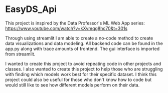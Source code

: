 # EasyDS_Api
This project is inspired by the Data Professor's ML Web App series: https://www.youtube.com/watch?v=kXvmqg8hc70&t=301s

Through using streamlit I am able to create a no-code method to create data visualizations and data modeling. All backend code can be found in the app.py along with trace amounts of frontend. The gui interface is imported from streamlit. 

I wanted to create this project to avoid repeating code in other projects and classes. I also wanted to create this project to help those who are struggling with finding which models work best for their specific dataset. I think this project could also be useful for those who don't know how to code but would still like to see how different models perform on their data.

